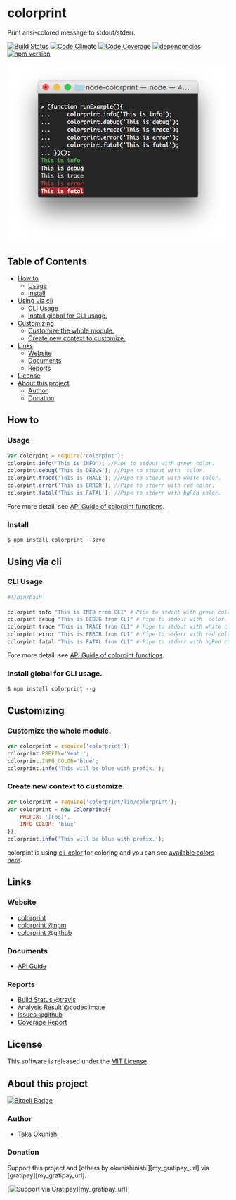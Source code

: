 colorprint
=====

Print ansi-colored message to stdout/stderr.

<!-- Badge start -->

[![Build Status][my_travis_badge_url]][my_travis_url]
[![Code Climate][my_codeclimate_badge_url]][my_codeclimate_url]
[![Code Coverage][my_codeclimate_coverage_badge_url]][my_codeclimate_url]
[![dependencies][my_gemnasium_badge_url]][my_gemnasium_url]
[![npm version][my_npm_budge_url]][my_npm_url]

<!-- Badge end -->

<img src="assets/images/screenshot.png"/>

<!-- Table start -->

Table of Contents
-----
- [How to](#01-howto)
    - [Usage](#01-howto--usage)
    - [Install](#01-howto--install)
- [Using via cli](#02-cli)
    - [CLI Usage](#02-cli--c-l-i--usage)
    - [Install global for CLI usage.](#02-cli--install-global-for--c-l-i-usage-)
- [Customizing](#03-customizing)
    - [Customize the whole module.](#03-customizing--customize-the-whole-module-)
    - [Create new context to customize.](#03-customizing--create-new-context-to-customize-)
- [Links](#09-links)
    - [Website](#09-links--website)
    - [Documents](#09-links--documents)
    - [Reports](#09-links--reports)
- [License](#10-license)
- [About this project](#11-project)
    - [Author](#11-project--author)
    - [Donation](#11-project--donation)

<!-- Table end -->


<!-- Sections start -->

<a name="01-howto"></a>
How to
-------

<a name="01-howto--usage"></a>
### Usage

```javascript
var colorpint = require('colorpint');
colorpint.info('This is INFO'); //Pipe to stdout with green color.
colorpint.debug('This is DEBUG'); //Pipe to stdout with  color.
colorpint.trace('This is TRACE'); //Pipe to stdout with white color.
colorpint.error('This is ERROR'); //Pipe to stderr with red color.
colorpint.fatal('This is FATAL'); //Pipe to stderr with bgRed color.

```

Fore more detail, see [API Guide of colorpint functions][my_lib_apiguide_url].

<a name="01-howto--install"></a>
### Install

```
$ npm install colorprint --save
```

<a name="02-cli"></a>
Using via cli
-------

<a name="02-cli--c-l-i--usage"></a>
### CLI Usage

```bash
#!/bin/bash

colorpint info "This is INFO from CLI" # Pipe to stdout with green color.
colorpint debug "This is DEBUG from CLI" # Pipe to stdout with  color.
colorpint trace "This is TRACE from CLI" # Pipe to stdout with white color.
colorpint error "This is ERROR from CLI" # Pipe to stderr with red color.
colorpint fatal "This is FATAL from CLI" # Pipe to stderr with bgRed color.

```

Fore more detail, see [API Guide of colorpint functions][my_lib_apiguide_url].



<a name="02-cli--install-global-for--c-l-i-usage-"></a>
### Install global for CLI usage.

```
$ npm install colorprint --g
```

<a name="03-customizing"></a>
Customizing
--------

<a name="03-customizing--customize-the-whole-module-"></a>
### Customize the whole module.

```javascript
var colorprint = require('colorprint');
colorprint.PREFIX='Yeah!';
colorprint.INFO_COLOR='blue';
colorprint.info('This will be blue with prefix.');

```

<a name="03-customizing--create-new-context-to-customize-"></a>
### Create new context to customize.

```javascript
var Colorprint = require('colorprint/lib/colorprint');
var colorprint = new Colorprint({
    PREFIX: '[Foo]',
    INFO_COLOR: 'blue'
});
colorprint.info('This will be blue with prefix.');


```

colorpint is using [cli-color](https://github.com/medikoo/cli-color) for coloring and you can see [available colors here](https://github.com/medikoo/cli-color#colors).

<a name="09-links"></a>
Links
------

<a name="09-links--website"></a>
### Website

+ [colorprint](https://github.com/okunishinishi/colorprint#readme)
+ [colorprint @npm][my_npm_url]
+ [colorprint @github][my_repo_url]


<a name="09-links--documents"></a>
### Documents

+ [API Guide][my_apiguide_url]

<a name="09-links--reports"></a>
### Reports

+ [Build Status @travis][my_travis_url]
+ [Analysis Result @codeclimate][my_codeclimate_url]
+ [Issues @github](https://github.com/okunishinishi/colorprint/issues)
+ [Coverage Report][my_coverage_url]

<a name="10-license"></a>
License
-------
This software is released under the [MIT License][my_license_url].

<a name="11-project"></a>
About this project
--------

[![Bitdeli Badge][my_bitdeli_badge_url]][bitdeli_url]

<a name="11-project--author"></a>
### Author

+ [Taka Okunishi](http://okunishitaka.com)

<a name="11-project--donation"></a>
### Donation

Support this project and [others by okunishinishi][my_gratipay_url] via [gratipay][my_gratipay_url].

[<img src="https://cdn.rawgit.com/gratipay/gratipay-badge/2.3.0/dist/gratipay.svg" alt="Support via Gratipay"/>][my_gratipay_url]


<!-- Sections end -->


<!-- Links start -->

[nodejs_url]: http://nodejs.org/
[npm_url]: https://www.npmjs.com/
[nvm_url]: https://github.com/creationix/nvm
[bitdeli_url]: https://bitdeli.com/free
[my_bitdeli_badge_url]: https://d2weczhvl823v0.cloudfront.net/okunishinishi/node-colorprint/trend.png
[my_repo_url]: https://github.com/okunishinishi/node-colorprint
[my_travis_url]: http://travis-ci.org/okunishinishi/node-colorprint
[my_travis_badge_url]: http://img.shields.io/travis/okunishinishi/node-colorprint.svg?style=flat
[my_license_url]: https://github.com/okunishinishi/node-colorprint/blob/master/LICENSE
[my_codeclimate_url]: http://codeclimate.com/github/okunishinishi/node-colorprint
[my_codeclimate_badge_url]: http://img.shields.io/codeclimate/github/okunishinishi/node-colorprint.svg?style=flat
[my_codeclimate_coverage_badge_url]: http://img.shields.io/codeclimate/coverage/github/okunishinishi/node-colorprint.svg?style=flat
[my_apiguide_url]: http://okunishinishi.github.io/node-colorprint/apiguide
[my_lib_apiguide_url]: http://okunishinishi.github.io/node-colorprint/apiguide/module-colorprint_lib.html
[my_coverage_url]: http://okunishinishi.github.io/node-colorprint/coverage/lcov-report
[my_coverage_report_url]: http://okunishinishi.github.io/node-colorprint/coverage/lcov-report/
[my_npm_url]: http://www.npmjs.org/package/colorprint
[my_npm_budge_url]: http://img.shields.io/npm/v/colorprint.svg?style=flat
[my_tag_url]: http://github.com/okunishinishi/node-colorprint/releases/tag/
[my_tag_badge_url]: http://img.shields.io/github/tag/okunishinishi/node-colorprint.svg?style=flat
[my_gemnasium_url]: http://gemnasium.com/okunishinishi/node-colorprint
[my_gemnasium_badge_url]: http://img.shields.io/gemnasium/okunishinishi/node-colorprint.svg?style=flat

<!-- Links end-->


